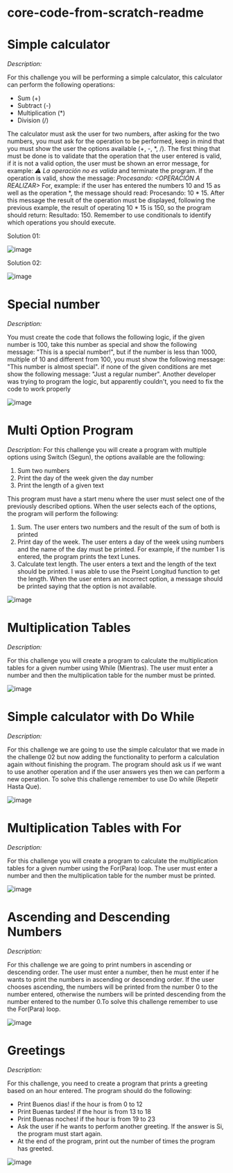 # core-code-from-scratch-readme

# Simple calculator
*Description:*

For this challenge you will be performing a simple calculator, this calculator can perform the following operations:
- Sum (+)
- Subtract (-)
- Multiplication (*)
- Division (/)

The calculator must ask the user for two numbers, after asking for the two numbers, you must ask for the operation to be performed, keep in mind that you must show the user the options available (+, -, *, /). The first thing that must be done is to validate that the operation that the user entered is valid, if it is not a valid option, the user must be shown an error message, for example: *⚠️ La operación no es valida* and terminate the program. If the operation is valid, show the message: *Procesando: <OPERACIÓN A REALIZAR>* For, example: if the user has entered the numbers 10 and 15 as well as the operation *, the message should read: Procesando: 10 * 15. After this message the result of the operation must be displayed, following the previous example, the result of operating 10 * 15 is 150, so the program should return: Resultado: 150. Remember to use conditionals to identify which operations you should execute.

Solution 01:

![image](https://user-images.githubusercontent.com/106286065/232945445-99a44181-67c8-4c0a-9f12-de02f28448ea.png)

Solution 02:

![image](https://user-images.githubusercontent.com/106286065/232954744-777c41d3-c094-4627-83f2-50b07f067239.png)

# Special number

*Description:*

You must create the code that follows the following logic, if the given number is 100, take this number as special and show the following message: "This is a special number!", but if the number is less than 1000, multiple of 10 and different from 100, you must show the following message: "This number is almost special". if none of the given conditions are met show the following message: "Just a regular number". Another developer was trying to program the logic, but apparently couldn't, you need to fix the code to work properly

![image](https://user-images.githubusercontent.com/106286065/233219571-6a93ef35-77ca-4638-b6ad-d40a3e151917.png)

# Multi Option Program

*Description:*
For this challenge you will create a program with multiple options using Switch (Segun), the options available are the following:

1. Sum two numbers
2. Print the day of the week given the day number
3. Print the length of a given text

This program must have a start menu where the user must select one of the previously described options. When the user selects each of the options, the program will perform the following:

1. Sum. The user enters two numbers and the result of the sum of both is printed
2. Print day of the week. The user enters a day of the week using numbers and the name of the day must be printed. For example, if the number 1 is entered, the program prints the text Lunes.
3. Calculate text length. The user enters a text and the length of the text should be printed. I was able to use the Pseint Longitud function to get the length.
When the user enters an incorrect option, a message should be printed saying that the option is not available.

![image](https://user-images.githubusercontent.com/106286065/233236691-de68fc60-55c1-493c-af56-b1745ed1756d.png)

# Multiplication Tables

*Description:*

For this challenge you will create a program to calculate the multiplication tables for a given number using While (Mientras). The user must enter a number and then the multiplication table for the number must be printed.

![image](https://user-images.githubusercontent.com/106286065/234161216-5b7cac59-da1d-4931-af5a-5101a1d8c566.png)

# Simple calculator with Do While

*Description:*

For this challenge we are going to use the simple calculator that we made in the challenge 02 but now adding the functionality to perform a calculation again without finishing the program. The program should ask us if we want to use another operation and if the user answers yes then we can perform a new operation. To solve this challenge remember to use Do while (Repetir Hasta Que).

![image](https://user-images.githubusercontent.com/106286065/234744264-39c2e293-3ae4-4981-9b8e-2fe7a6bf83f5.png)

# Multiplication Tables with For

*Description:*

For this challenge you will create a program to calculate the multiplication tables for a given number using the For(Para) loop. The user must enter a number and then the multiplication table for the number must be printed.

![image](https://user-images.githubusercontent.com/106286065/235010645-707922e0-26a4-40ce-89f2-e60ff92a4750.png)

# Ascending and Descending Numbers

*Description:*

For this challenge we are going to print numbers in ascending or descending order. The user must enter a number, then he must enter if he wants to print the numbers in ascending or descending order. If the user chooses ascending, the numbers will be printed from the number 0 to the number entered, otherwise the numbers will be printed descending from the number entered to the number 0.To solve this challenge remember to use the For(Para) loop.

![image](https://user-images.githubusercontent.com/106286065/235023535-8302b8c8-addf-44c5-9891-87d1700c67e9.png)

# Greetings

*Description:*

For this challenge, you need to create a program that prints a greeting based on an hour entered. The program should do the following:

- Print Buenos dias! if the hour is from 0 to 12
- Print Buenas tardes! if the hour is from 13 to 18
- Print Buenas noches! if the hour is from 19 to 23
- Ask the user if he wants to perform another greeting. If the answer is Si, the program must start again.
- At the end of the program, print out the number of times the program has greeted.

![image](https://user-images.githubusercontent.com/106286065/235330115-b67169d4-8c3b-404e-b99a-bd809cafb8a9.png)

